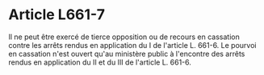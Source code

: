 # Article L661-7

Il ne peut être exercé de tierce opposition ou de recours en cassation contre les arrêts rendus en application du I de l'article L. 661-6.   Le pourvoi en cassation n'est ouvert qu'au ministère public à l'encontre des arrêts rendus en application du II et du III de l'article L. 661-6.